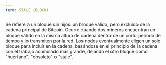 ```yaml
---
term: STALE (BLOCK)
---
```


Se refiere a un bloque sin hijos: un bloque válido, pero excluido de la cadena principal de Bitcoin. Ocurre cuando dos mineros encuentran un bloque válido en la misma altura de cadena dentro de un corto período de tiempo y lo transmiten por la red. Los nodos eventualmente eligen un solo bloque para incluir en la cadena, basándose en el principio de la cadena con el trabajo acumulado más grande, dejando el otro bloque como "huérfano", "obsoleto" o "stale".